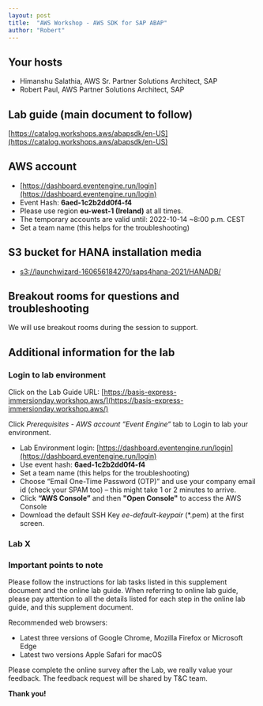 ```yaml
---
layout: post
title:  "AWS Workshop - AWS SDK for SAP ABAP"
author: "Robert"
---
```


## Your hosts

* Himanshu Salathia, AWS Sr. Partner Solutions Architect, SAP
* Robert Paul, AWS Partner Solutions Architect, SAP

## Lab guide (main document to follow)

[https://catalog.workshops.aws/abapsdk/en-US](https://catalog.workshops.aws/abapsdk/en-US)

## AWS account

* [https://dashboard.eventengine.run/login](https://dashboard.eventengine.run/login)
* Event Hash: **6aed-1c2b2dd0f4-f4**
* Please use region **eu-west-1 (Ireland)** at all times.
* The temporary accounts are valid until: 2022-10-14 ~8:00 p.m. CEST
* Set a team name (this helps for the troubleshooting)

## S3 bucket for HANA installation media

* [s3://launchwizard-160656184270/saps4hana-2021/HANADB/](s3://launchwizard-160656184270/saps4hana-2021/HANADB/)

## Breakout rooms for questions and troubleshooting

We will use breakout rooms during the session to support.

## Additional information for the lab

### Login to lab environment

Click on the Lab Guide URL: [https://basis-express-immersionday.workshop.aws/](https://basis-express-immersionday.workshop.aws/)

Click *Prerequisites - AWS account “Event Engine“* tab to Login to lab your environment.

* Lab Environment login: [https://dashboard.eventengine.run/login](https://dashboard.eventengine.run/login)
* Use event hash: **6aed-1c2b2dd0f4-f4**
* Set a team name (this helps for the troubleshooting)
* Choose “Email One-Time Password (OTP)” and use your company email id (check your SPAM too) – this might take 1 or 2 minutes to arrive.
* Click **“AWS Console”** and then **"Open Console"** to access the AWS Console
* Download the default SSH Key *ee-default-keypair* (*.pem) at the first screen. 

 
### Lab X



### Important points to note

Please follow the instructions for lab tasks listed in this supplement document and the online lab guide. 
When referring to online lab guide, please pay attention to all the details listed for each step in the online lab guide, and this supplement document.

Recommended web browsers:

* Latest three versions of Google Chrome, Mozilla Firefox or Microsoft Edge
* Latest two versions Apple Safari for macOS
 
Please complete the online survey after the Lab, we really value your feedback. The feedback request will be shared by T&C team. 

**Thank you!**
